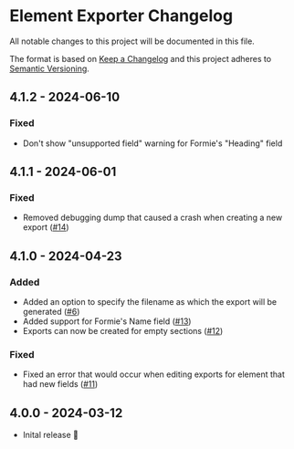 # Element Exporter Changelog

All notable changes to this project will be documented in this file.

The format is based on [Keep a Changelog](http://keepachangelog.com/) and this project adheres to [Semantic Versioning](http://semver.org/).

## 4.1.2 - 2024-06-10
### Fixed
- Don't show "unsupported field" warning for Formie's "Heading" field

## 4.1.1 - 2024-06-01
### Fixed
- Removed debugging dump that caused a crash when creating a new export ([#14](https://github.com/studioespresso/craft-exporter/issues/14))

## 4.1.0 - 2024-04-23
### Added
- Added an option to specify the filename as which the export will be generated ([#6](https://github.com/studioespresso/craft-exporter/issues/6))
- Added support for Formie's Name field ([#13](https://github.com/studioespresso/craft-exporter/issues/13))
- Exports can now be created for empty sections ([#12](https://github.com/studioespresso/craft-exporter/issues/12))

### Fixed
- Fixed an error that would occur when editing exports for element that had new fields ([#11](https://github.com/studioespresso/craft-exporter/issues/11))


## 4.0.0 - 2024-03-12
- Inital release 🚀

